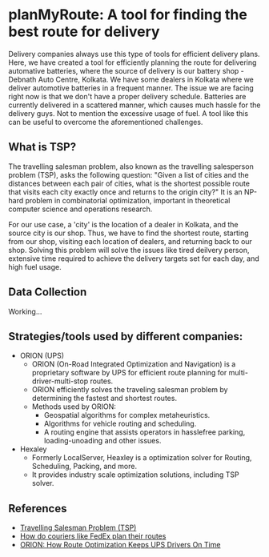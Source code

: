 # planMyRoute: A tool for finding the best route for delivery

Delivery companies always use this type of tools for efficient delivery plans. Here, we have created a tool for efficiently planning the route for delivering automative batteries, where the source of delivery is our battery shop - Debnath Auto Centre, Kolkata. We have some dealers in Kolkata where we deliver automotive batteries in a frequent manner. The issue we are facing right now is that we don't have a proper delivery schedule. Batteries are currently delivered in a scattered manner, which causes much hassle for the delivery guys. Not to mention the excessive usage of fuel. A tool like this can be useful to overcome the aforementioned challenges. 

## What is TSP?
The travelling salesman problem, also known as the travelling salesperson problem (TSP), asks the following question: "Given a list of cities and the distances between each pair of cities, what is the shortest possible route that visits each city exactly once and returns to the origin city?" It is an NP-hard problem in combinatorial optimization, important in theoretical computer science and operations research.

For our use case, a 'city' is the location of a dealer in Kolkata, and the source city is our shop. Thus, we have to find the shortest route, starting from our shop, visiting each location of dealers, and returning back to our shop. Solving this problem will solve the issues like tired deilvery person, extensive time required to achieve the delivery targets set for each day, and high fuel usage.

## Data Collection
Working...

## Strategies/tools used by different companies:
- ORION (UPS)
    - ORION (On-Road Integrated Optimization and Navigation) is a proprietary software by UPS for efficient route planning for multi-driver-multi-stop routes.
    - ORION efficiently solves the traveling salesman problem by determining the fastest and shortest routes.
    - Methods used by ORION:
        - Geospatial algorithms for complex metaheuristics.
        - Algorithms for vehicle routing and scheduling.
        - A routing engine that assists operators in hasslefree parking, loading-unoading and other issues.
- Hexaley
    - Formerly LocalServer, Heaxley is a optimization solver for Routing, Scheduling, Packing, and more.
    - It provides industry scale optimization solutions, including TSP solver.

## References
- [Travelling Salesman Problem (TSP)](https://www.hexaly.com/docs/last/exampletour/tsp.html#)
- [How do couriers like FedEx plan their routes](https://www.routific.com/blog/how-do-experts-like-fedex-plan-delivery-routes#:~:text=Step%201%3A%20Sort%20routes%20by%20zip%2Fpostal%20code&text=By%20assigning%20each%20zone%20to,a%20shorter%20amount%20of%20time.)
- [ORION: How Route Optimization Keeps UPS Drivers On Time](https://www.roundtrip.ai/articles/ups-route-optimization-software)
